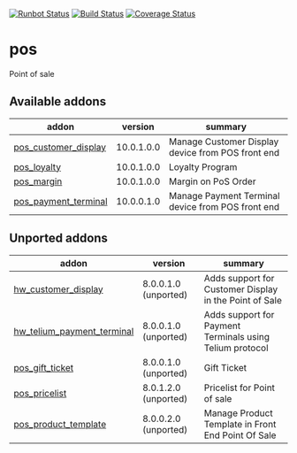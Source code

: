 [![Runbot Status](https://runbot.odoo-community.org/runbot/badge/flat/184/10.0.svg)](https://runbot.odoo-community.org/runbot/repo/github-com-oca-pos-184)
[![Build Status](https://travis-ci.org/OCA/pos.svg?branch=10.0)](https://travis-ci.org/OCA/pos)
[![Coverage Status](https://coveralls.io/repos/OCA/pos/badge.png?branch=10.0)](https://coveralls.io/r/OCA/pos?branch=10.0)

pos
===

Point of sale

[//]: # (addons)

Available addons
----------------
addon | version | summary
--- | --- | ---
[pos_customer_display](pos_customer_display/) | 10.0.1.0.0 | Manage Customer Display device from POS front end
[pos_loyalty](pos_loyalty/) | 10.0.1.0.0 | Loyalty Program
[pos_margin](pos_margin/) | 10.0.1.0.0 | Margin on PoS Order
[pos_payment_terminal](pos_payment_terminal/) | 10.0.0.1.0 | Manage Payment Terminal device from POS front end


Unported addons
---------------
addon | version | summary
--- | --- | ---
[hw_customer_display](hw_customer_display/) | 8.0.0.1.0 (unported) | Adds support for Customer Display in the Point of Sale
[hw_telium_payment_terminal](hw_telium_payment_terminal/) | 8.0.0.1.0 (unported) | Adds support for Payment Terminals using Telium protocol
[pos_gift_ticket](pos_gift_ticket/) | 8.0.0.1.0 (unported) | Gift Ticket
[pos_pricelist](pos_pricelist/) | 8.0.1.2.0 (unported) | Pricelist for Point of sale
[pos_product_template](pos_product_template/) | 8.0.0.2.0 (unported) | Manage Product Template in Front End Point Of Sale

[//]: # (end addons)
